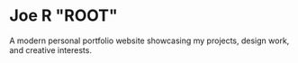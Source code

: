 # Joe R "ROOT"

A modern personal portfolio website showcasing my projects, design work, and creative interests. 